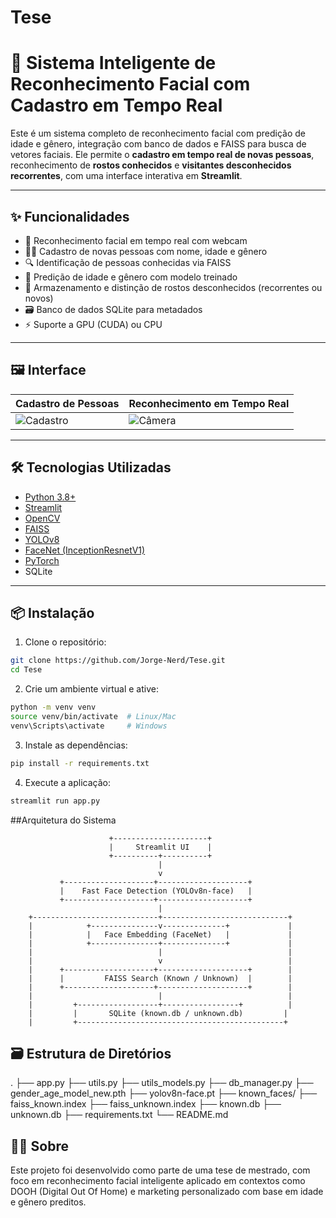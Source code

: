 # Tese

# 🧠 Sistema Inteligente de Reconhecimento Facial com Cadastro em Tempo Real

Este é um sistema completo de reconhecimento facial com predição de idade e gênero, integração com banco de dados e FAISS para busca de vetores faciais. Ele permite o **cadastro em tempo real de novas pessoas**, reconhecimento de **rostos conhecidos** e **visitantes desconhecidos recorrentes**, com uma interface interativa em **Streamlit**.

---

## ✨ Funcionalidades

- 🎥 Reconhecimento facial em tempo real com webcam
- 🧑‍💼 Cadastro de novas pessoas com nome, idade e gênero
- 🔍 Identificação de pessoas conhecidas via FAISS
- 🤖 Predição de idade e gênero com modelo treinado
- 📁 Armazenamento e distinção de rostos desconhecidos (recorrentes ou novos)
- 🗃️ Banco de dados SQLite para metadados
- ⚡ Suporte a GPU (CUDA) ou CPU

---

## 🖼️ Interface

| Cadastro de Pessoas | Reconhecimento em Tempo Real |
|---------------------|-------------------------------|
| ![Cadastro](assets/add_person.png) | ![Câmera](assets/realtime_recognition.png) |

---

## 🛠️ Tecnologias Utilizadas

- [Python 3.8+](https://www.python.org/)
- [Streamlit](https://streamlit.io/)
- [OpenCV](https://opencv.org/)
- [FAISS](https://github.com/facebookresearch/faiss)
- [YOLOv8](https://github.com/ultralytics/ultralytics)
- [FaceNet (InceptionResnetV1)](https://github.com/timesler/facenet-pytorch)
- [PyTorch](https://pytorch.org/)
- SQLite

---

## 📦 Instalação

1. Clone o repositório:

```bash
git clone https://github.com/Jorge-Nerd/Tese.git
cd Tese
```
2. Crie um ambiente virtual e ative:

```bash
python -m venv venv
source venv/bin/activate  # Linux/Mac
venv\Scripts\activate     # Windows
```
3. Instale as dependências:

```bash
pip install -r requirements.txt
```

4. Execute a aplicação:

```bash
streamlit run app.py
```

##Arquitetura do Sistema

                          +---------------------+
                          |     Streamlit UI    |
                          +----------+----------+
                                     |
                                     v
               +--------------------+--------------------+
               |    Fast Face Detection (YOLOv8n-face)   |
               +--------------------+--------------------+
                                     |
        +----------------------------+----------------------------+
        |            +---------------v--------------+             |
        |            |   Face Embedding (FaceNet)   |             |
        |            +---------------+--------------+             |
        |                            |                            |
        |                            v                            |
        |      +--------------------+--------------------+        |
        |      |         FAISS Search (Known / Unknown)  |        |
        |      +--------------------+--------------------+        |
        |                            |                            |
        |         +------------------+-----------------+          |
        |         |       SQLite (known.db / unknown.db)         |
        |         +----------------------------------------------+


##  🗃️ Estrutura de Diretórios
.
├── app.py
├── utils.py
├── utils_models.py
├── db_manager.py
├── gender_age_model_new.pth
├── yolov8n-face.pt
├── known_faces/
├── faiss_known.index
├── faiss_unknown.index
├── known.db
├── unknown.db
├── requirements.txt
└── README.md


##  🙋‍♂️ Sobre
Este projeto foi desenvolvido como parte de uma tese de mestrado, com foco em reconhecimento facial inteligente aplicado em contextos como DOOH (Digital Out Of Home) e marketing personalizado com base em idade e gênero preditos.
